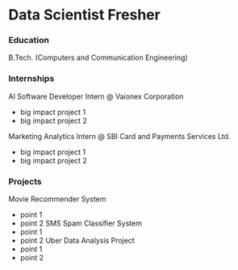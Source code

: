 # Data Scientist Fresher

### Education
B.Tech. (Computers and Communication Engineering)

### Internships
AI Software Developer Intern @ Vaionex Corporation
- big impact project 1
- big impact project 2
  
Marketing Analytics Intern @ SBI Card and Payments Services Ltd.
- big impact project 1
- big impact project 2

### Projects
Movie Recommender System
- point 1
- point 2
SMS Spam Classifier System
- point 1
- point 2
Uber Data Analysis Project
- point 1
- point 2

